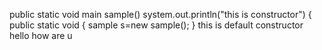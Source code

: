 public static void main
sample()
    system.out.println("this is constructor")
    {
    public static void
    {
    sample s=new sample();
    }
    this is default constructor
    hello how are u

<!---
deepashet/deepashet is a ✨ special ✨ repository because its `README.md` (this file) appears on your GitHub profile.
You can click the Preview link to take a look at your changes.
--->
